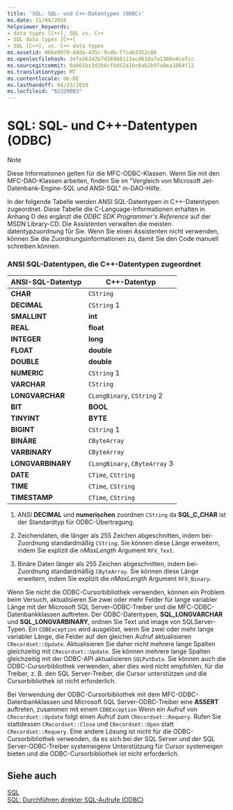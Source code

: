 ```yaml
---
title: 'SQL: SQL- und C++-Datentypen (ODBC)'
ms.date: 11/04/2016
helpviewer_keywords:
- data types [C++], SQL vs. C++
- SQL data types [C++]
- SQL [C++], vs. C++ data types
ms.assetid: 066e0070-d4da-435c-9c4b-f7cab3352c86
ms.openlocfilehash: 3efa36342b7d16968113acd818a7a1386e4cefcc
ms.sourcegitcommit: 0ab61bc3d2b6cfbd52a16c6ab2b97a8ea1864f12
ms.translationtype: MT
ms.contentlocale: de-DE
ms.lasthandoff: 04/23/2019
ms.locfileid: "62329883"
---
```

# <a name="sql-sql-and-c-data-types-odbc"></a>SQL: SQL- und C++-Datentypen (ODBC)

> [!NOTE]
>  Diese Informationen gelten für die MFC-ODBC-Klassen. Wenn Sie mit den MFC-DAO-Klassen arbeiten, finden Sie im "Vergleich von Microsoft Jet-Datenbank-Engine-SQL und ANSI-SQL" in-DAO-Hilfe.

In der folgende Tabelle werden ANSI SQL-Datentypen in C++-Datentypen zugeordnet. Diese Tabelle die C-Language-Informationen erhalten in Anhang D des ergänzt die *ODBC SDK* *Programmer's Reference* auf der MSDN Library-CD. Die Assistenten verwalten die meisten datentypzuordnung für Sie. Wenn Sie einen Assistenten nicht verwenden, können Sie die Zuordnungsinformationen zu, damit Sie den Code manuell schreiben können.

### <a name="ansi-sql-data-types-mapped-to-c-data-types"></a>ANSI SQL-Datentypen, die C++-Datentypen zugeordnet

|ANSI-SQL-Datentyp|C++-Datentyp|
|------------------------|---------------------|
|**CHAR**|`CString`|
|**DECIMAL**|`CString` 1|
|**SMALLINT**|**int**|
|**REAL**|**float**|
|**INTEGER**|**long**|
|**FLOAT**|**double**|
|**DOUBLE**|**double**|
|**NUMERIC**|`CString` 1|
|**VARCHAR**|`CString`|
|**LONGVARCHAR**|`CLongBinary`, `CString` 2|
|**BIT**|**BOOL**|
|**TINYINT**|**BYTE**|
|**BIGINT**|`CString` 1|
|**BINÄRE**|`CByteArray`|
|**VARBINARY**|`CByteArray`|
|**LONGVARBINARY**|`CLongBinary`, `CByteArray` 3|
|**DATE**|`CTime`, `CString`|
|**TIME**|`CTime`, `CString`|
|**TIMESTAMP**|`CTime`, `CString`|

1. ANSI **DECIMAL** und **numerischen** zuordnen `CString` da **SQL_C_CHAR** ist der Standardtyp für ODBC-Übertragung.

2. Zeichendaten, die länger als 255 Zeichen abgeschnitten, indem bei-Zuordnung standardmäßig `CString`. Sie können diese Länge erweitern, indem Sie explizit die *nMaxLength* Argument `RFX_Text`.

3. Binäre Daten länger als 255 Zeichen abgeschnitten, indem bei-Zuordnung standardmäßig `CByteArray`. Sie können diese Länge erweitern, indem Sie explizit die *nMaxLength* Argument `RFX_Binary`.

Wenn Sie nicht die ODBC-Cursorbibliothek verwenden, können ein Problem beim Versuch, aktualisieren Sie zwei oder mehr Felder für lange variabler Länge mit der Microsoft SQL Server-ODBC-Treiber und die MFC-ODBC-Datenbankklassen auftreten. Der ODBC-Datentypen, **SQL_LONGVARCHAR** und **SQL_LONGVARBINARY**, ordnen Sie Text und image von SQLServer-Typen. Ein `CDBException` wird ausgelöst, wenn Sie zwei oder mehr lange variabler Länge, die Felder auf den gleichen Aufruf aktualisieren `CRecordset::Update`. Aktualisieren Sie daher nicht mehrere lange Spalten gleichzeitig mit `CRecordset::Update`. Sie können mehrere lange Spalten gleichzeitig mit der ODBC-API aktualisieren `SQLPutData`. Sie können auch die ODBC-Cursorbibliothek verwenden, aber dies wird nicht empfohlen, für die Treiber, z. B. den SQL Server-Treiber, die Cursor unterstützen und die Cursorbibliothek ist nicht erforderlich.

Bei Verwendung der ODBC-Cursorbibliothek mit dem MFC-ODBC-Datenbankklassen und Microsoft SQL Server-ODBC-Treiber eine **ASSERT** auftreten, zusammen mit einem `CDBException` Wenn ein Aufruf von `CRecordset::Update` folgt einen Aufruf zum `CRecordset::Requery`. Rufen Sie stattdessen `CRecordset::Close` und `CRecordset::Open` statt `CRecordset::Requery`. Eine andere Lösung ist nicht für die ODBC-Cursorbibliothek verwenden, da es sich bei der SQL Server und der SQL Server-ODBC-Treiber systemeigene Unterstützung für Cursor systemeigen bieten und die ODBC-Cursorbibliothek ist nicht erforderlich.

## <a name="see-also"></a>Siehe auch

[SQL](../../data/odbc/sql.md)<br/>
[SQL: Durchführen direkter SQL-Aufrufe (ODBC)](../../data/odbc/sql-making-direct-sql-calls-odbc.md)